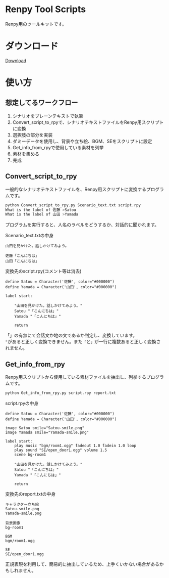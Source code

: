 # Renpy Tool Scripts
Renpy用のツールキットです。

# ダウンロード
[Download](https://github.com/PenguinCabinet/Renpy-Tool-Scripts/archive/refs/heads/main.zip)

# 使い方

## 想定してるワークフロー
1. シナリオをプレーンテキストで執筆
2. Convert_script_to_rpyで、シナリオテキストファイルをRenpy用スクリプトに変換
3. 選択肢の部分を実装
4. ダミーデータを使用し、背景や立ち絵、BGM、SEをスクリプトに設定
5. Get_info_from_rpyで使用している素材を列挙
6. 素材を集める
7. 完成

## Convert_script_to_rpy
一般的なシナリオテキストファイルを、Renpy用スクリプトに変換するプログラムです。
```bash
python Convert_script_to_rpy.py Scenario_text.txt script.rpy
What is the label of 佐藤 >Satou
What is the label of 山田 >Yamada
```
プログラムを実行すると、人名のラベルをどうするか、対話的に聞かれます。   

Scenario_text.txtの中身    
```text
山田を見かけた。話しかけてみよう。

佐藤「こんにちは」
山田「こんにちは」
```
変換先のscript.rpy(コメント等は消去)
```rpy
define Satou = Character('佐藤', color="#000000")
define Yamada = Character('山田', color="#000000")

label start:

    "山田を見かけた。話しかけてみよう。"
    Satou "「こんにちは」"
    Yamada "「こんにちは」"

    return
```
「」の有無にて会話文か地の文であるか判定し、変換しています。   
`"`があると正しく変換できません。また`「`と`」`が一行に複数あると正しく変換されません。

## Get_info_from_rpy

Renpy用スクリプトから使用している素材ファイルを抽出し、列挙するプログラムです。
```bash
python Get_info_from_rpy.py script.rpy report.txt
```

script.rpyの中身    
```rpy
define Satou = Character('佐藤', color="#000000")
define Yamada = Character('山田', color="#000000")

image Satou smile="Satou-smile.png"
image Yamada smile="Yamada-smile.png"

label start:
    play music "bgm/room1.ogg" fadeout 1.0 fadein 1.0 loop
    play sound "SE/open_door1.ogg" volume 1.5
    scene bg-room1

    "山田を見かけた。話しかけてみよう。"
    Satou "「こんにちは」"
    Yamada "「こんにちは」"

    return
```

変換先のreport.txtの中身    
```text
キャラクター立ち絵
Satou-smile.png
Yamada-smile.png

背景画像
bg-room1

BGM
bgm/room1.ogg

SE
SE/open_door1.ogg
```

正規表現を利用して、簡易的に抽出しているため、上手くいかない場合があるかもしれません。
